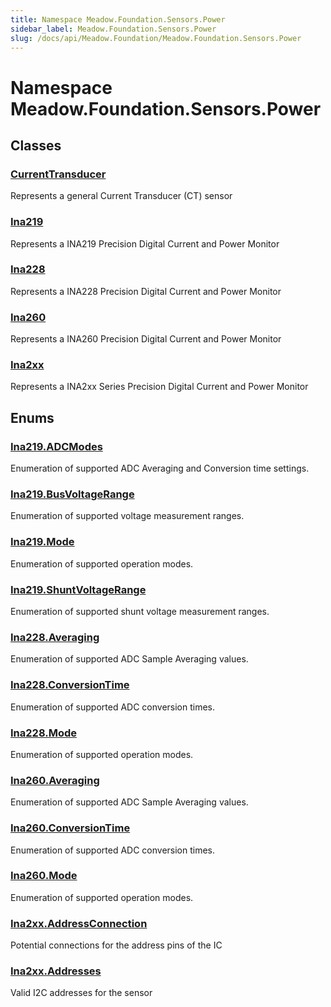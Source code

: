 ```yaml
---
title: Namespace Meadow.Foundation.Sensors.Power
sidebar_label: Meadow.Foundation.Sensors.Power
slug: /docs/api/Meadow.Foundation/Meadow.Foundation.Sensors.Power
---
```

# Namespace Meadow.Foundation.Sensors.Power
## Classes
### [CurrentTransducer](../Meadow.Foundation.Sensors.Power/CurrentTransducer)
Represents a general Current Transducer (CT) sensor
### [Ina219](../Meadow.Foundation.Sensors.Power/Ina219)
Represents a INA219 Precision Digital Current and Power Monitor
### [Ina228](../Meadow.Foundation.Sensors.Power/Ina228)
Represents a INA228 Precision Digital Current and Power Monitor
### [Ina260](../Meadow.Foundation.Sensors.Power/Ina260)
Represents a INA260 Precision Digital Current and Power Monitor
### [Ina2xx](../Meadow.Foundation.Sensors.Power/Ina2xx)
Represents a INA2xx Series Precision Digital Current and Power Monitor
## Enums
### [Ina219.ADCModes](../Meadow.Foundation.Sensors.Power/Ina219.ADCModes)
Enumeration of supported ADC Averaging and Conversion time settings.
### [Ina219.BusVoltageRange](../Meadow.Foundation.Sensors.Power/Ina219.BusVoltageRange)
Enumeration of supported voltage measurement ranges.
### [Ina219.Mode](../Meadow.Foundation.Sensors.Power/Ina219.Mode)
Enumeration of supported operation modes.
### [Ina219.ShuntVoltageRange](../Meadow.Foundation.Sensors.Power/Ina219.ShuntVoltageRange)
Enumeration of supported shunt voltage measurement ranges.
### [Ina228.Averaging](../Meadow.Foundation.Sensors.Power/Ina228.Averaging)
Enumeration of supported ADC Sample Averaging values.
### [Ina228.ConversionTime](../Meadow.Foundation.Sensors.Power/Ina228.ConversionTime)
Enumeration of supported ADC conversion times.
### [Ina228.Mode](../Meadow.Foundation.Sensors.Power/Ina228.Mode)
Enumeration of supported operation modes.
### [Ina260.Averaging](../Meadow.Foundation.Sensors.Power/Ina260.Averaging)
Enumeration of supported ADC Sample Averaging values.
### [Ina260.ConversionTime](../Meadow.Foundation.Sensors.Power/Ina260.ConversionTime)
Enumeration of supported ADC conversion times.
### [Ina260.Mode](../Meadow.Foundation.Sensors.Power/Ina260.Mode)
Enumeration of supported operation modes.
### [Ina2xx.AddressConnection](../Meadow.Foundation.Sensors.Power/Ina2xx.AddressConnection)
Potential connections for the address pins of the IC
### [Ina2xx.Addresses](../Meadow.Foundation.Sensors.Power/Ina2xx.Addresses)
Valid I2C addresses for the sensor
